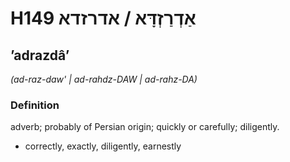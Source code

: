 # H149 אַדְרַזְדָּא / אדרזדא

## ʼadrazdâʼ

_(ad-raz-daw' | ad-rahdz-DAW | ad-rahz-DA)_

### Definition

adverb; probably of Persian origin; quickly or carefully; diligently.

- correctly, exactly, diligently, earnestly
